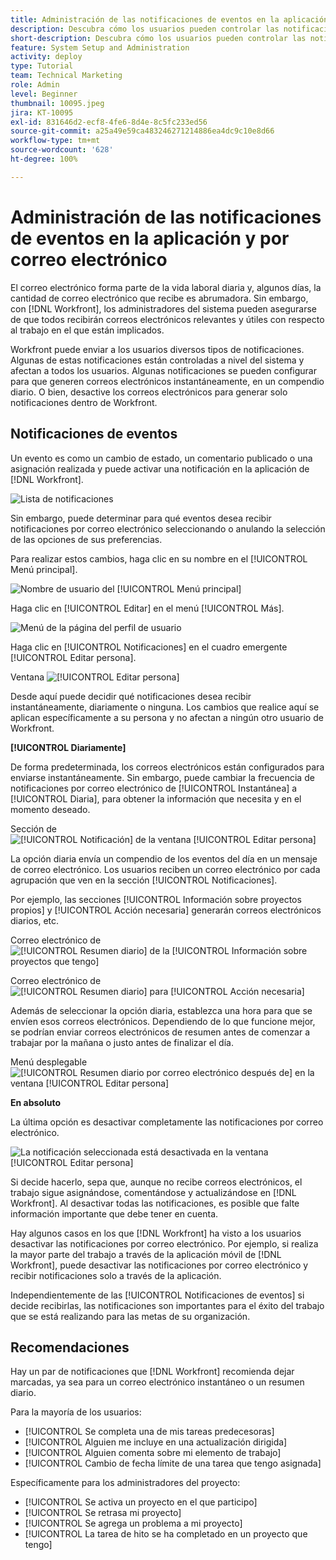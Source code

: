 ```yaml
---
title: Administración de las notificaciones de eventos en la aplicación y por correo electrónico
description: Descubra cómo los usuarios pueden controlar las notificaciones que reciben en la aplicación y por correo electrónico para que estos sean relevantes y útiles con respecto a su trabajo.
short-description: Descubra cómo los usuarios pueden controlar las notificaciones que reciben en la aplicación y por correo electrónico.
feature: System Setup and Administration
activity: deploy
type: Tutorial
team: Technical Marketing
role: Admin
level: Beginner
thumbnail: 10095.jpeg
jira: KT-10095
exl-id: 831646d2-ecf8-4fe6-8d4e-8c5fc233ed56
source-git-commit: a25a49e59ca483246271214886ea4dc9c10e8d66
workflow-type: tm+mt
source-wordcount: '628'
ht-degree: 100%

---
```


# Administración de las notificaciones de eventos en la aplicación y por correo electrónico

El correo electrónico forma parte de la vida laboral diaria y, algunos días, la cantidad de correo electrónico que recibe es abrumadora. Sin embargo, con [!DNL Workfront], los administradores del sistema pueden asegurarse de que todos recibirán correos electrónicos relevantes y útiles con respecto al trabajo en el que están implicados.

Workfront puede enviar a los usuarios diversos tipos de notificaciones. Algunas de estas notificaciones están controladas a nivel del sistema y afectan a todos los usuarios. Algunas notificaciones se pueden configurar para que generen correos electrónicos instantáneamente, en un compendio diario. O bien, desactive los correos electrónicos para generar solo notificaciones dentro de Workfront.

## Notificaciones de eventos

Un evento es como un cambio de estado, un comentario publicado o una asignación realizada y puede activar una notificación en la aplicación de [!DNL Workfront].

![Lista de notificaciones](assets/admin-fund-user-notifications-01.png)

Sin embargo, puede determinar para qué eventos desea recibir notificaciones por correo electrónico seleccionando o anulando la selección de las opciones de sus preferencias.

Para realizar estos cambios, haga clic en su nombre en el [!UICONTROL Menú principal].

![Nombre de usuario del [!UICONTROL Menú principal]](assets/admin-fund-user-notifications-02.png)

Haga clic en [!UICONTROL Editar] en el menú [!UICONTROL Más].

![Menú de la página del perfil de usuario](assets/admin-fund-user-notifications-03.png)

Haga clic en [!UICONTROL Notificaciones] en el cuadro emergente [!UICONTROL Editar persona].

Ventana ![[!UICONTROL Editar persona] ](assets/admin-fund-user-notifications-04.png)

Desde aquí puede decidir qué notificaciones desea recibir instantáneamente, diariamente o ninguna. Los cambios que realice aquí se aplican específicamente a su persona y no afectan a ningún otro usuario de Workfront.

**[!UICONTROL Diariamente]**

De forma predeterminada, los correos electrónicos están configurados para enviarse instantáneamente. Sin embargo, puede cambiar la frecuencia de notificaciones por correo electrónico de [!UICONTROL Instantánea] a [!UICONTROL Diaria], para obtener la información que necesita y en el momento deseado.

Sección de ![[!UICONTROL Notificación] de la ventana [!UICONTROL Editar persona]](assets/admin-fund-user-notifications-05.png)

La opción diaria envía un compendio de los eventos del día en un mensaje de correo electrónico. Los usuarios reciben un correo electrónico por cada agrupación que ven en la sección [!UICONTROL Notificaciones].

Por ejemplo, las secciones [!UICONTROL Información sobre proyectos propios] y [!UICONTROL Acción necesaria] generarán correos electrónicos diarios, etc.

Correo electrónico de ![[!UICONTROL Resumen diario] de la [!UICONTROL Información sobre proyectos que tengo]](assets/admin-fund-user-notifications-06.png)

Correo electrónico de ![[!UICONTROL Resumen diario] para [!UICONTROL Acción necesaria]](assets/admin-fund-user-notifications-07.png)

Además de seleccionar la opción diaria, establezca una hora para que se envíen esos correos electrónicos. Dependiendo de lo que funcione mejor, se podrían enviar correos electrónicos de resumen antes de comenzar a trabajar por la mañana o justo antes de finalizar el día.

Menú desplegable ![[!UICONTROL Resumen diario por correo electrónico después de] en la ventana [!UICONTROL Editar persona] ](assets/admin-fund-user-notifications-08.png)

**En absoluto**

La última opción es desactivar completamente las notificaciones por correo electrónico.

![La notificación seleccionada está desactivada en la ventana [!UICONTROL Editar persona]](assets/admin-fund-user-notifications-09.png)

Si decide hacerlo, sepa que, aunque no recibe correos electrónicos, el trabajo sigue asignándose, comentándose y actualizándose en [!DNL Workfront]. Al desactivar todas las notificaciones, es posible que falte información importante que debe tener en cuenta.

Hay algunos casos en los que [!DNL Workfront] ha visto a los usuarios desactivar las notificaciones por correo electrónico. Por ejemplo, si realiza la mayor parte del trabajo a través de la aplicación móvil de [!DNL Workfront], puede desactivar las notificaciones por correo electrónico y recibir notificaciones solo a través de la aplicación.

Independientemente de las [!UICONTROL Notificaciones de eventos] si decide recibirlas, las notificaciones son importantes para el éxito del trabajo que se está realizando para las metas de su organización.


## Recomendaciones

Hay un par de notificaciones que [!DNL Workfront] recomienda dejar marcadas, ya sea para un correo electrónico instantáneo o un resumen diario.

Para la mayoría de los usuarios:

* [!UICONTROL Se completa una de mis tareas predecesoras]
* [!UICONTROL Alguien me incluye en una actualización dirigida]
* [!UICONTROL Alguien comenta sobre mi elemento de trabajo]
* [!UICONTROL Cambio de fecha límite de una tarea que tengo asignada]


Específicamente para los administradores del proyecto:

* [!UICONTROL Se activa un proyecto en el que participo]
* [!UICONTROL Se retrasa mi proyecto]
* [!UICONTROL Se agrega un problema a mi proyecto]
* [!UICONTROL La tarea de hito se ha completado en un proyecto que tengo]


<!---
learn more URLs
Email notifications
guide: manage your notifications
--->
